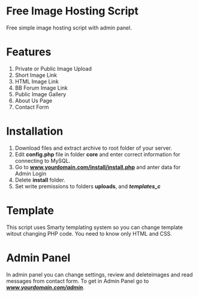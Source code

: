 # Free Image Hosting Script
Free simple image hosting script with admin panel.

# Features
  1. Private or Public Image Upload
  2. Short Image Link
  3. HTML Image Link
  4. BB Forum Image Link
  5. Public Image Gallery
  7. About Us Page
  8. Contact Form

# Installation
  1. Download files and extract archive to root folder of your server.
  2. Edit **config.php** file in folder **core** and enter correct information for connecting to MySQL.
  3. Go to **www.yourdomain.com/install/install.php** and anter data for Admin Login
  4. Delete **install** folder.
  5. Set write premissions to folders **uploads**, and ***templates_c***
  
# Template
  This script uses Smarty templating system so you can change template witout changing PHP code. You need to know only HTML and CSS.

# Admin Panel
  In admin panel you can change settings, review and deleteimages and read messages from contact form.
  To get in Admin Panel go to ***www.yourdomain.com/admin***. 
